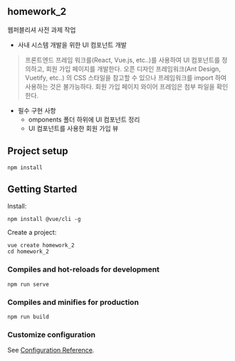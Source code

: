 ## homework_2
웹퍼블리셔 사전 과제 작업

+ 사내 시스템 개발을 위한 UI 컴포넌트 개발

> 프론트엔드 프레임 워크를(React, Vue.js, etc..)를 사용하여 UI 컴포넌트를 정의하고, 회원 가입 페이지를 개발한다. 오픈 디자인 프레임워크(Ant Design, Vuetify, etc..) 의 CSS 스타일을 참고할 수 있으나 프레임워크를 import 하여 사용하는 것은 불가능하다. 회원 가입 페이지 와이어 프레임은 첨부 파일을 확인한다. 
  > 
+ 필수 구현 사항
  * omponents 폴더 하위에 UI 컴포넌트 정리
  * UI 컴포넌트를 사용한 회원 가입 뷰 

## Project setup
```
npm install
```

## Getting Started
Install:
```
npm install @vue/cli -g
```

Create a project:
```
vue create homework_2
cd homework_2
```

### Compiles and hot-reloads for development
```
npm run serve
```

### Compiles and minifies for production
```
npm run build
```

### Customize configuration
See [Configuration Reference](https://cli.vuejs.org/config/).
